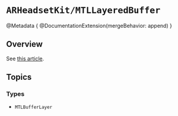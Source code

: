# ``ARHeadsetKit/MTLLayeredBuffer``

@Metadata {
    @DocumentationExtension(mergeBehavior: append)
}

## Overview

See [this article](https://github.com/philipturner/ARHeadsetKit/blob/main/docs/articles/layered-buffer.md).

## Topics

### Types

- ``MTLBufferLayer``
